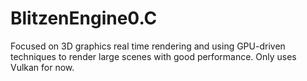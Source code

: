 # BlitzenEngine0.C
Focused on 3D graphics real time rendering and using GPU-driven techniques to render large scenes with good performance. 
Only uses Vulkan for now.
